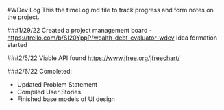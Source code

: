 #WDev Log
This the timeLog.md file to track progress and form notes on the project.

###1/29/22
Created a project management board - https://trello.com/b/SI20YppP/wealth-debt-evaluator-wdev
Idea formation started

###2/5/22
Viable API found https://www.jfree.org/jfreechart/

###2/6/22
Completed:
* Updated Problem Statement
* Compiled User Stories
* Finished base models of UI design
